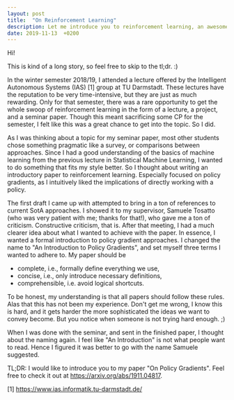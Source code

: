 ```yaml
---
layout: post
title:  "On Reinforcement Learning"
description: Let me introduce you to reinforcement learning, an awesome area of machine learning.
date: 2019-11-13  +0200
---
```


Hi!

This is kind of a long story, so feel free to skip to the tl;dr. :)

In the winter semester 2018/19, I attended a lecture offered by the Intelligent Autonomous Systems (IAS) [1] group at TU Darmstadt. 
These lectures have the reputation to be very time-intensive, but they are just as much rewarding.
Only for that semester, there was a rare opportunity to get the whole swoop of reinforcement learning in the form of a lecture, a project, and a seminar paper.
Though this meant sacrificing some CP for the semester, I felt like this was a great chance to get into the topic.
So I did.

As I was thinking about a topic for my seminar paper, most other students chose something pragmatic like a survey, or comparisons between approaches.
Since I had a good understanding of the basics of machine learning from the previous lecture in Statistical Machine Learning, I wanted to do something that fits my style better.
So I thought about writing an introductory paper to reinforcement learning.
Especially focused on policy gradients, as I intuitively liked the implications of directly working with a policy.

The first draft I came up with attempted to bring in a ton of references to current SotA approaches.
I showed it to my supervisor, Samuele Tosatto (who was very patient with me; thanks for that!), who gave me a ton of criticism. 
Constructive criticism, that is.
After that meeting, I had a much clearer idea about what I wanted to achieve with the paper.
In essence, I wanted a formal introduction to policy gradient approaches. 
I changed the name to "An Introduction to Policy Gradients", and set myself three terms I wanted to adhere to.
My paper should be

* complete, i.e., formally define everything we use,
* concise, i.e., only introduce necessary definitions,
* comprehensible, i.e. avoid logical shortcuts.

To be honest, my understanding is that all papers should follow these rules.
Alas that this has not been my experience.
Don't get me wrong, I know this is hard, and it gets harder the more sophisticated the ideas we want to convey become.
But you notice when someone is not trying hard enough. ;)

When I was done with the seminar, and sent in the finished paper, I thought about the naming again.
I feel like "An Introduction" is not what people want to read.
Hence I figured it was better to go with the name Samuele suggested.

TL;DR: 
I would like to introduce you to my paper "On Policy Gradients". 
Feel free to check it out at https://arxiv.org/abs/1911.04817.

[1] https://www.ias.informatik.tu-darmstadt.de/
